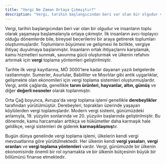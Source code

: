 ```yaml
---
title: "Vergi Ne Zaman Ortaya Çıkmıştır?"
description: "Vergi, tarihin başlangıcından beri var olan bir olgudur ve insanların toplu olarak yaşamaya başlamalarıyla ortaya çıkmıştır"
---
```


Vergi, tarihin başlangıcından beri var olan bir olgudur ve insanların toplu olarak yaşamaya başlamalarıyla ortaya çıkmıştır. İlk insanların avcı-toplayıcı olduğu dönemlerde bile, bireysel becerilerini bir araya getirerek toplumları oluşturmuşlardır. Toplumların büyümesi ve gelişmesi ile birlikte, vergiye ihtiyaç duyulmaya başlanmıştır. İnsanların ortak ihtiyaçlarını karşılamak, kamu hizmetleri sunmak, savunma gücü oluşturmak ve ülkenin refahını artırmak için **vergi** toplama yöntemleri geliştirilmiştir.

Tarihte ilk vergi kayıtlarına, MÖ 3000'lere kadar dayanan yazılı belgelerde rastlanmıştır. Sumerler, Asurlular, Babilliler ve Mısırlılar gibi antik uygarlıklar, gelişmekte olan ekonomileri için vergi toplama sistemleri oluşturmuşlardır. Vergi, antik çağlarda, genellikle **tarım ürünleri, hayvanlar, altın, gümüş** ve diğer **değerli nesneler** olarak toplanmıştır.

Orta Çağ boyunca, Avrupa'da vergi toplama işlemi genellikle **derebeylikler** tarafından yürütülmüştür. Derebeyleri, toprakları üzerinde yaşayan köylülerden vergi toplamışlardır. Modern vergi sistemi, günümüzdeki anlamıyla, 19. yüzyılın sonlarında ve 20. yüzyılın başlarında geliştirilmiştir. Bu dönemde, kamu harcamaları arttıkça ve hükümetler daha karmaşık hale geldikçe, vergi sistemleri de giderek **karmaşıklaşmış**tır.

Bugün dünya genelinde vergi toplama işlemi, ülkelerin kendi vergi mevzuatlarına göre yürütülmektedir. Her ülkenin kendi **vergi yasaları**, **vergi oranları** ve **vergi toplama yöntemleri** vardır. Vergi, günümüzde bir ülkenin ekonomisinde önemli bir rol oynamakta ve bir ülkenin bütçesinin büyük bir bölümünü finanse etmektedir.
